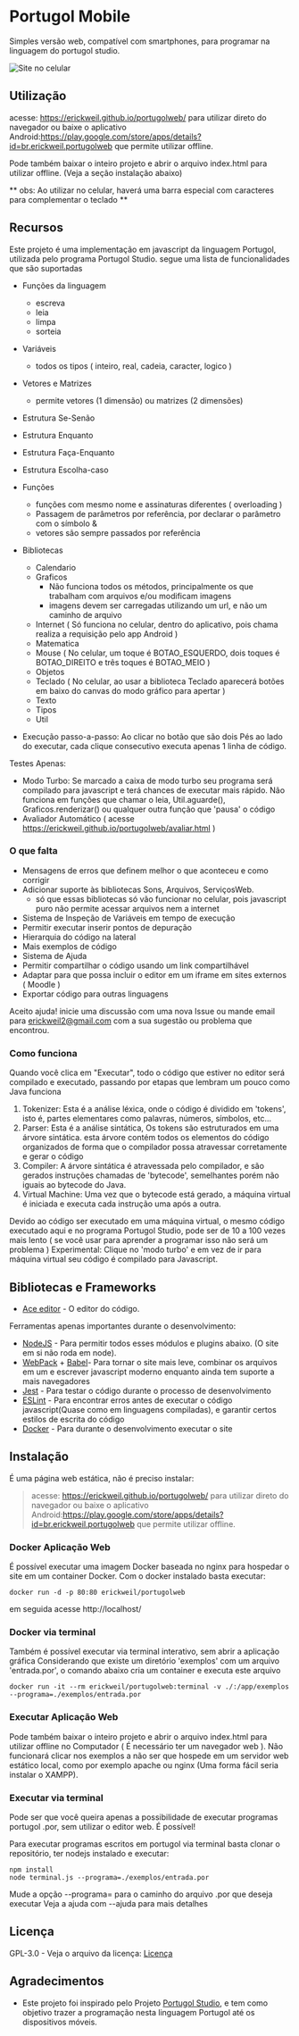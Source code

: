 # Portugol Mobile
Simples versão web, compatível com smartphones, para programar na linguagem do portugol studio.

![Site no celular](celular.jpeg)

## Utilização

acesse: <a>https://erickweil.github.io/portugolweb/</a> para utilizar direto do navegador
ou baixe o aplicativo Android:<a>https://play.google.com/store/apps/details?id=br.erickweil.portugolweb</a> que permite utilizar offline.

Pode também baixar o inteiro projeto e abrir o arquivo index.html para utilizar offline. (Veja a seção instalação abaixo)

** obs: Ao utilizar no celular, haverá uma barra especial com caracteres para complementar o teclado **

## Recursos

Este projeto é uma implementação em javascript da linguagem Portugol, utilizada pelo programa Portugol Studio.
segue uma lista de funcionalidades que são suportadas

- Funções da linguagem
	- escreva
	- leia
	- limpa
	- sorteia
- Variáveis
	- todos os tipos ( inteiro, real, cadeia, caracter, logico )
- Vetores e Matrizes
	- permite vetores (1 dimensão) ou matrizes (2 dimensões)
- Estrutura Se-Senão
- Estrutura Enquanto
- Estrutura Faça-Enquanto
- Estrutura Escolha-caso

- Funções
	- funções com mesmo nome e assinaturas diferentes ( overloading )
	- Passagem de parâmetros por referência, por declarar o parâmetro com o símbolo &
	- vetores são sempre passados por referência

- Bibliotecas
	- Calendario
	- Graficos
		- Não funciona todos os métodos, principalmente os que trabalham com arquivos e/ou modificam imagens
		- imagens devem ser carregadas utilizando um url, e não um caminho de arquivo
    - Internet ( Só funciona no celular, dentro do aplicativo, pois chama realiza a requisição pelo app Android )
	- Matematica
	- Mouse ( No celular, um toque é BOTAO_ESQUERDO, dois toques é BOTAO_DIREITO e três toques é BOTAO_MEIO )
	- Objetos
	- Teclado ( No celular, ao usar a biblioteca Teclado aparecerá botões em baixo do canvas do modo gráfico para apertar )
	- Texto
	- Tipos
	- Util

- Execução passo-a-passo:
  	Ao clicar no botão que são dois Pés ao lado do executar, cada clique consecutivo executa apenas 1 linha de código.
	
Testes Apenas:
- Modo Turbo: Se marcado a caixa de modo turbo seu programa será compilado para javascript e terá chances de
executar mais rápido. Não funciona em funções que chamar o leia, Util.aguarde(), Graficos.renderizar() ou qualquer outra
função que 'pausa' o código
- Avaliador Automático ( acesse https://erickweil.github.io/portugolweb/avaliar.html )
	
### O que falta
	
- Mensagens de erros que definem melhor o que aconteceu e como corrigir
- Adicionar suporte às bibliotecas Sons, Arquivos, ServiçosWeb.
	- só que essas bibliotecas só vão funcionar no celular, pois javascript puro não permite acessar arquivos nem a internet
- Sistema de Inspeção de Variáveis em tempo de execução
- Permitir executar inserir pontos de depuração
- Hierarquia do código na lateral
- Mais exemplos de código
- Sistema de Ajuda
- Permitir compartilhar o código usando um link compartilhável
- Adaptar para que possa incluir o editor em um iframe em sites externos ( Moodle )
- Exportar código para outras linguagens

Aceito ajuda! 
  inicie uma discussão com uma nova Issue ou mande email para erickweil2@gmail.com com a sua sugestão ou problema que encontrou.

### Como funciona

Quando você clica em "Executar", todo o código que estiver no editor será compilado e executado, passando por etapas que lembram um pouco como Java funciona

1. Tokenizer: 
	Esta é a análise léxica, onde o código é dividido em 'tokens', isto é, partes elementares como palavras, números, símbolos, etc... 
2. Parser:
	Esta é a análise sintática, Os tokens são estruturados em uma árvore sintática. esta árvore contém todos os elementos do código organizados de forma que o compilador possa atravessar corretamente e gerar o código
3. Compiler:
	A árvore sintática é atravessada pelo compilador, e são gerados instruções chamadas de 'bytecode', semelhantes porém não iguais ao bytecode do Java.
4. Virtual Machine:
	Uma vez que o bytecode está gerado, a máquina virtual é iniciada e executa cada instrução uma após a outra.
	
Devido ao código ser executado em uma máquina virtual, o mesmo código executado aqui e no programa Portugol Studio, pode ser de 10 a 100 vezes mais lento ( se você usar para aprender a programar isso não será um problema )
Experimental: Clique no 'modo turbo' e em vez de ir para máquina virtual seu código é compilado para Javascript.

  
## Bibliotecas e Frameworks

* [Ace editor](https://github.com/ajaxorg/ace) - O editor do código.

Ferramentas apenas importantes durante o desenvolvimento:
* [NodeJS](https://nodejs.org/en/) - Para permitir todos esses módulos e plugins abaixo. (O site em si não roda em node).
* [WebPack](https://webpack.js.org/) + [Babel](https://babeljs.io/)- Para tornar o site mais leve, combinar os arquivos em um e escrever javascript moderno enquanto ainda tem suporte a mais navegadores
* [Jest](https://jestjs.io/) - Para testar o código durante o processo de desenvolvimento
* [ESLint](https://eslint.org/docs/latest/integrate/nodejs-api) - Para encontrar erros antes de executar o código javascript(Quase como em linguagens compiladas), e garantir certos estilos de escrita do código
* [Docker](https://www.docker.com/) - Para durante o desenvolvimento executar o site
## Instalação

É uma página web estática, não é preciso instalar:

> acesse: <a>https://erickweil.github.io/portugolweb/</a> para utilizar direto do navegador
> ou baixe o aplicativo Android:<a>https://play.google.com/store/apps/details?id=br.erickweil.portugolweb</a> que permite utilizar offline.

### Docker Aplicação Web

É possível executar uma imagem Docker baseada no nginx para hospedar o site em um container Docker.
Com o docker instalado basta executar:
```
docker run -d -p 80:80 erickweil/portugolweb
```

em seguida acesse http://localhost/

### Docker via terminal

Também é possível executar via terminal interativo, sem abrir a aplicação gráfica
Considerando que existe um diretório 'exemplos' com um arquivo 'entrada.por', 
o comando abaixo cria um container e executa este arquivo
```
docker run -it --rm erickweil/portugolweb:terminal -v ./:/app/exemplos --programa=./exemplos/entrada.por
```

### Executar Aplicação Web

Pode também baixar o inteiro projeto e abrir o arquivo index.html para utilizar offline no Computador ( É necessário ter um navegador web ). Não funcionará clicar nos exemplos a não ser que hospede em um servidor web estático local, como por exemplo apache ou nginx (Uma forma fácil seria instalar o XAMPP).

### Executar via terminal

Pode ser que você queira apenas a possibilidade de executar programas portugol .por, sem utilizar o editor web. É possível!

Para executar programas escritos em portugol via terminal basta clonar o repositório, ter nodejs instalado e executar:
```
npm install
node terminal.js --programa=./exemplos/entrada.por
```

Mude a opção --programa= para o caminho do arquivo .por que deseja executar
Veja a ajuda com --ajuda para mais detalhes

## Licença 

GPL-3.0 - Veja o arquivo da licença: [Licença](LICENSE)

## Agradecimentos

* Este projeto foi inspirado pelo Projeto [Portugol Studio](https://github.com/UNIVALI-LITE/Portugol-Studio), e tem como objetivo trazer a programação nesta linguagem Portugol até os dispositivos móveis.